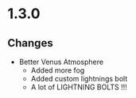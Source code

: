 # 1.3.0

## Changes

- Better Venus Atmosphere
  - Added more fog
  - Added custom lightnings bolt
  - A lot of LIGHTNING BOLTS !!!